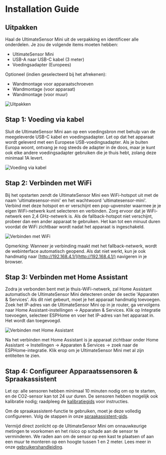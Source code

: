 # Installation Guide
## Uitpakken

Haal de UltimateSensor Mini uit de verpakking en identificeer alle onderdelen. Je zou de volgende items moeten hebben:
- UltimateSensor Mini
- USB-A naar USB-C kabel (3 meter)
- Voedingsadapter (Europees)

Optioneel (indien geselecteerd bij het afrekenen):
- Wandmontage voor apparaatschroeven
- Wandmontage (voor apparaat)
- Wandmontage (voor muur)

![Uitpakken](/images/ultimatesensor-mini/unboxing.png)

## Stap 1: Voeding via kabel

Sluit de UltimateSensor Mini aan op een voedingsbron met behulp van de meegeleverde USB-C kabel en voedingsadapter. Let op dat het apparaat wordt geleverd met een Europese USB-voedingsadapter. Als je buiten Europa woont, ontvang je nog steeds de adapter in de doos, maar je kunt ook elke andere voedingsadapter gebruiken die je thuis hebt, zolang deze minimaal 1A levert.

![Voeding via kabel](/images/ultimatesensor-mini/power-by-cable.png)

## Stap 2: Verbinden met WiFi

Bij het opstarten zendt de UltimateSensor Mini een WiFi-hotspot uit met de naam 'ultimatesensor-mini' en het wachtwoord 'ultimatesensor-mini'. Verbind met deze hotspot en er verschijnt een pop-upvenster waarmee je je eigen WiFi-netwerk kunt selecteren en verbinden. Zorg ervoor dat je WiFi-netwerk een 2,4 GHz-netwerk is. Als de fallback-hotspot niet verschijnt, probeer dan een ander apparaat te gebruiken. Het kan tot een minuut duren voordat de WiFi zichtbaar wordt nadat het apparaat is ingeschakeld.

![Verbinden met WiFi](/images/ultimatesensor-mini/connect-wifi.png)

Opmerking: Wanneer je verbinding maakt met het fallback-netwerk, wordt de webinterface automatisch geopend. Als dat niet werkt, kun je ook handmatig naar [http://192.168.4.1/](http://192.168.4.1/) navigeren in je browser.

## Stap 3: Verbinden met Home Assistant

Zodra je verbonden bent met je thuis-WiFi-netwerk, zal Home Assistant automatisch de UltimateSensor Mini detecteren onder de sectie 'Apparaten & Services'. Als dit niet gebeurt, moet je het apparaat handmatig toevoegen. Zoek het IP-adres van de UltimateSensor Mini op in je router, ga vervolgens naar Home Assistant-instellingen -> Apparaten & Services. Klik op Integratie toevoegen, selecteer ESPHome en voer het IP-adres van het apparaat in. Het wordt dan toegevoegd.

![Verbinden met Home Assistant](/images/ultimatesensor-mini/connect-ha.png)

Na het verbinden met Home Assistant is je apparaat zichtbaar onder Home Assistant -> Instellingen -> Apparaten & Services -> zoek naar de ESPHome-integratie. Klik erop om je UltimateSensor Mini met al zijn entiteiten te zien.

## Stap 4: Configureer Apparaatssensoren & Spraakassistent

Let op: alle sensoren hebben minimaal 10 minuten nodig om op te starten, en de CO2-sensor kan tot 24 uur duren. De sensoren hebben mogelijk ook kalibratie nodig; raadpleeg de [kalibratiegids](calibration) voor instructies.

Om de spraakassistent-functie te gebruiken, moet je deze volledig configureren. Volg de stappen in onze [spraakassistent-gids](voice-assistant).

Vermijd direct zonlicht op de UltimateSensor Mini om onnauwkeurige metingen te voorkomen en het risico op schade aan de sensor te verminderen. We raden aan om de sensor op een kast te plaatsen of aan een muur te monteren op een hoogte tussen 1 en 2 meter. Lees meer in onze [gebruikershandleiding](usage).
